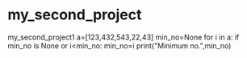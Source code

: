 # my_second_project
my_second_project1
a=[123,432,543,22,43]
min_no=None
for i in a:
    if min_no is None or i<min_no:
               min_no=i
print("Minimum no.",min_no)
